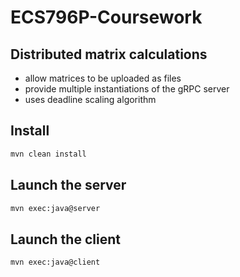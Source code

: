 # ECS796P-Coursework

## Distributed matrix calculations

- allow matrices to be uploaded as files
- provide multiple instantiations of the gRPC server
- uses deadline scaling algorithm

## Install

```bash
mvn clean install
```

## Launch the server

```bash
mvn exec:java@server
```

## Launch the client

```bash
mvn exec:java@client
```
